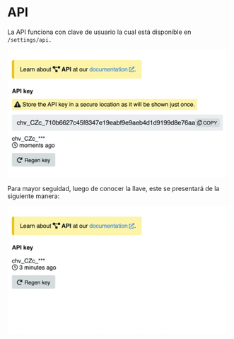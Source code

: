 # API

La API funciona con clave de usuario la cual está disponible en `/settings/api.`

<img class="media-screen" src="../../src/manual/settings/API/API.png" width="500"/>

Para mayor seguidad, luego de conocer la llave, este se presentará de la siguiente manera:

<img class="media-screen" src="../../src/manual/settings/API/APIOC.png" width="500"/>